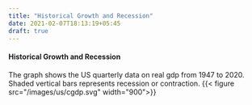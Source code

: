 ```yaml
---
title: "Historical Growth and Recession"
date: 2021-02-07T18:13:19+05:45
draft: true
---
```

#### Historical Growth and Recession
The graph shows the US quarterly data on real gdp from 1947 to 2020. Shaded vertical bars represents recession or contraction.
{{< figure src="/images/us/cgdp.svg" width="900">}}

